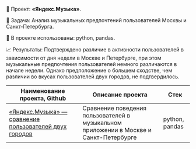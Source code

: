 📑 Проект: **«Яндекс.Музыка»**. 

📌 Задача: Анализ музыкальных предпочтений пользователей Москвы и Санкт-Петербурга.

🔧 В проекте использованы: python, pandas.

📈 Результаты: Подтверждено различие в активности пользователей в зависимости от дня недели в Москве и Петербурге, при этом музыкальные предпочтения пользователей немного различаются в начале недели. Однако предположение о большем сходстве, чем различии во вкусах пользователей двух городов, не подтвердилось. 
 

| Наименование проекта, Github         | Описание проекта                                                                                                                                    | Стек                                                         |
| ----------------------------------- | ----------------------------------------------------------------------------------------------------------------------------------------------------| ------------------------------------------------------------ |
| [«Яндекс.Музыка» — сравнение пользователей двух городов]() |   Сравнение поведения пользователей в музыкальном приложении в Москве и Санкт-Петербурге                                                              | python, pandas     |


